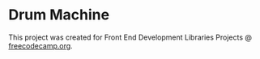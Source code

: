 # Drum Machine

This project was created for Front End Development Libraries Projects @ [freecodecamp.org](https://www.freecodecamp.org/learn/front-end-libraries/#front-end-libraries-projects).

